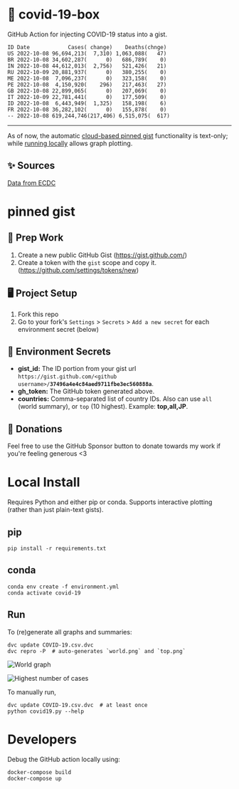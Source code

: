 # 🏥 covid-19-box

GitHub Action for injecting COVID-19 status into a gist.

```
ID Date            Cases( change)    Deaths(chnge)
US 2022-10-08 96,694,213(  7,310) 1,063,088(   47)
BR 2022-10-08 34,602,287(      0)   686,789(    0)
IN 2022-10-08 44,612,013(  2,756)   521,426(   21)
RU 2022-10-09 20,881,937(      0)   380,255(    0)
ME 2022-10-08  7,096,237(      0)   323,158(    0)
PE 2022-10-08  4,150,920(    296)   217,463(   27)
GB 2022-10-08 22,899,065(      0)   207,069(    0)
IT 2022-10-09 22,781,441(      0)   177,509(    0)
ID 2022-10-08  6,443,949(  1,325)   158,198(    6)
FR 2022-10-08 36,282,102(      0)   155,878(    0)
-- 2022-10-08 619,244,746(217,406) 6,515,075(  617)
```

---

As of now, the automatic [cloud-based pinned gist](#pinned-gist) functionality is text-only;
while [running locally](#local-install) allows graph plotting.

## ✨ Sources

[Data from ECDC](https://www.ecdc.europa.eu/en/publications-data/download-todays-data-geographic-distribution-covid-19-cases-worldwide)

# pinned gist

## 🎒 Prep Work
1. Create a new public GitHub Gist (https://gist.github.com/)
1. Create a token with the `gist` scope and copy it. (https://github.com/settings/tokens/new)

## 🖥 Project Setup
1. Fork this repo
1. Go to your fork's `Settings` > `Secrets` > `Add a new secret` for each environment secret (below)

## 🤫 Environment Secrets
- **gist_id:** The ID portion from your gist url `https://gist.github.com/<github username>/`**`37496a4e4c84aed9711fbe3ec560888a`**.
- **gh_token:** The GitHub token generated above.
- **countries:** Comma-separated list of country IDs. Also can use `all` (world summary), or `top` (10 highest). Example: **top,all,JP**.

## 💸 Donations

Feel free to use the GitHub Sponsor button to donate towards my work if you're feeling generous <3

# Local Install

Requires Python and either pip or conda. Supports interactive plotting (rather than just plain-text gists).

## pip

```
pip install -r requirements.txt
```

## conda

```
conda env create -f environment.yml
conda activate covid-19
```

## Run

To (re)generate all graphs and summaries:

```
dvc update COVID-19.csv.dvc
dvc repro -P  # auto-generates `world.png` and `top.png`
```

![World graph](world.png)

![Highest number of cases](top.png)

To manually run,

```
dvc update COVID-19.csv.dvc  # at least once
python covid19.py --help
```

# Developers

Debug the GitHub action locally using:

```
docker-compose build
docker-compose up
```
